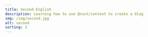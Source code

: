 ```yaml
---
title: Second English
description: Learning how to use @nuxt/content to create a blog
img: /img/second.jpg
alt: second
sorting: 2
---
```


<content-image>
    <template #content-image-title> Hi </template>
    <template #content-image-subtitle> subtitle </template>
    <template #content-image-resim>
        <img
          class="object-cover object-center rounded"
          alt="hero"
          src="https://dummyimage.com/720x600"
        />
    </template>
</content-image>
